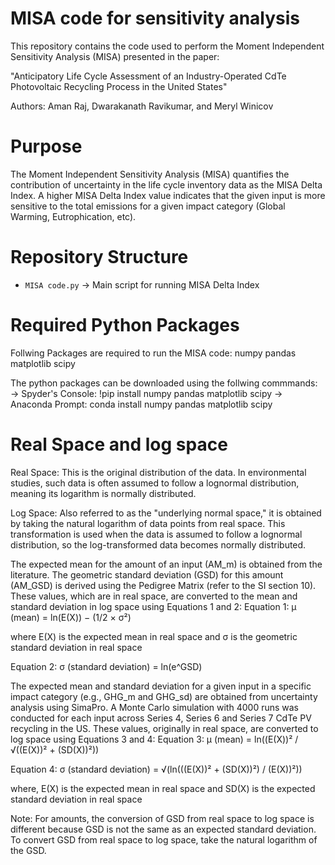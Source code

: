 # MISA code for sensitivity analysis
This repository contains the code used to perform the Moment Independent Sensitivity Analysis (MISA) presented in the paper:

"Anticipatory Life Cycle Assessment of an Industry-Operated CdTe Photovoltaic Recycling Process in the United States"

Authors: Aman Raj, Dwarakanath Ravikumar, and Meryl Winicov

# Purpose
The Moment Independent Sensitivity Analysis (MISA) quantifies the contribution of uncertainty in the life cycle inventory data as the MISA Delta Index. A higher MISA Delta Index value indicates that the given input is more sensitive to the total emissions for a given impact category (Global Warming, Eutrophication, etc).

# Repository Structure
- `MISA code.py`                                         → Main script for running MISA Delta Index

# Required Python Packages
Follwing Packages are required to run the MISA code:
numpy
pandas
matplotlib
scipy

The python packages can be downloaded using the follwing commmands:
→ Spyder's Console: !pip install numpy pandas matplotlib scipy
→ Anaconda Prompt: conda install numpy pandas matplotlib scipy

# Real Space and log space
Real Space: This is the original distribution of the data. In environmental studies, such data is often assumed to follow a lognormal distribution, meaning its logarithm is normally distributed.

Log Space: Also referred to as the "underlying normal space," it is obtained by taking the natural logarithm of data points from real space. This transformation is used when the data is assumed to follow a lognormal distribution, so the log-transformed data becomes normally distributed.

The expected mean for the amount of an input (AM_m) is obtained from the literature. The geometric standard deviation (GSD) for this amount (AM_GSD) is derived using the Pedigree Matrix (refer to the SI section 10). These values, which are in real space, are converted to the mean and standard deviation in log space using Equations 1 and 2:
Equation 1: μ (mean) = ln(E(X)) − (1/2 × σ²)

where E(X) is the expected mean in real space and σ is the geometric standard deviation in real space

Equation 2: σ (standard deviation) = ln(e^GSD)

The expected mean and standard deviation for a given input in a specific impact category (e.g., GHG_m and GHG_sd) are obtained from uncertainty analysis using SimaPro. A Monte Carlo simulation with 4000 runs was conducted for each input across Series 4, Series 6 and Series 7 CdTe PV recycling in the US. These values, originally in real space, are converted to log space using Equations 3 and 4:
Equation 3: μ (mean) = ln((E(X))² / √((E(X))² + (SD(X))²))

Equation 4: σ (standard deviation) = √(ln(((E(X))² + (SD(X))²) / (E(X))²))

where, E(X) is the expected mean in real space and SD(X) is the expected standard deviation in real space

Note: For amounts, the conversion of GSD from real space to log space is different because GSD is not the same as an expected standard deviation. To convert GSD from real space to log space, take the natural logarithm of the GSD.
